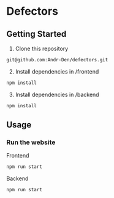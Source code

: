 # Defectors
## Getting Started

1. Clone this repository

```bash
git@github.com:Andr-Den/defectors.git
```

2. Install dependencies in /frontend

```bash
npm install
```

3. Install dependencies in /backend

```bash
npm install
```

## Usage

### Run the website

Frontend
```bash
npm run start
```

Backend
```bash
npm run start
```